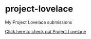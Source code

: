# project-lovelace
My Project Lovelace submissions

[Click here to check out Project Lovelace](https://projectlovelace.net)
